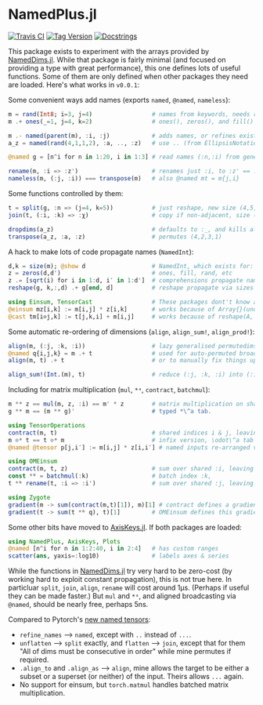 # NamedPlus.jl

[![Travis CI](https://img.shields.io/travis/mcabbott/NamedPlus.jl/master?logo=travis)](https://travis-ci.org/mcabbott/NamedPlus.jl)
[![Tag Version](https://img.shields.io/github/v/tag/mcabbott/NamedPlus.jl?color=orange&logo=github)](https://github.com/mcabbott/NamedPlus.jl/releases)
[![Docstrings](https://img.shields.io/badge/julia-docstrings-blue.svg)](https://juliahub.com/docs/NamedPlus/)

This package exists to experiment with the arrays provided by 
[NamedDims.jl](https://github.com/invenia/NamedDims.jl). 
While that package is fairly minimal (and focused on providing a type with great performance), 
this one defines lots of useful functions. Some of them are only defined when other packages 
they need are loaded. Here's what works in `v0.0.1`:

Some convenient ways add names (exports `named`, `@named`, `nameless`):
```julia
m = rand(Int8; i=3, j=4)                 # names from keywords, needs rand(Type, i=...)
m .+ ones(_=1, j=4, k=2)                 # ones(), zeros(), and fill() all work.

m .- named(parent(m), :i, :j)            # adds names, or refines existing ones, 
a_z = named(rand(4,1,1,2), :a, .., :z)   # use .. (from EllipsisNotation) to skip some.

@named g = [n^i for n in 1:20, i in 1:3] # read names (:n,:i) from generator's variables

rename(m, :i => :z')                     # renames just :i, to :z' == :z′
nameless(m, (:j, :i)) === transpose(m)   # also @named mt = m{j,i} 
```

Some functions controlled by them:
```julia
t = split(g, :n => (j=4, k=5))           # just reshape, new size (4,5,3),
join(t, (:i, :k) => :χ)                  # copy if non-adjacent, size (4,15).

dropdims(a_z)                            # defaults to :_, and kills all of them
transpose(a_z, :a, :z)                   # permutes (4,2,3,1)
```

A hack to make lots of code propagate names (`NamedInt`):
```julia
d,k = size(m); @show d                   # NamedInt, which exists for:
z = zeros(d,d')                          # ones, fill, rand, etc
z .= [sqrt(i) for i in 1:d, i′ in 1:d']  # comprehensions propagate names from (1:d)
reshape(g, k,:,d) .+ g[end, d]           # reshape propagate via sizes

using Einsum, TensorCast                 # These packages dont't know about names at all,
@einsum mz[i,k] := m[i,j] * z[i,k]       # works because of Array{}(undef, NamedInt...)
@cast tm[i⊗j,k] := t[j,k,i] + m[i,j]     # works because of reshape(A, NamedInt)
```

Some automatic re-ordering of dimensions (`align`, `align_sum!`, `align_prod!`):
```julia
align(m, (:j, :k, :i))                   # lazy generalised permutedims, (:j, :_, :i)
@named q{i,j,k} = m .+ t                 # used for auto-permuted broadcasting
align(m, t) .+ t                         # or to manually fix things up

align_sum!(Int.(m), t)                   # reduce (:j, :k, :i) into (:i, :j)
```

Including for matrix multiplication (`mul`, `*ᵃ`, `contract`, `batchmul`):
```julia
m *ᵃ z == mul(m, z, :i) == m' * z        # matrix multiplication on shared index,
g *ᵃ m == (m *ᵃ g)'                      # typed *\^a tab.

using TensorOperations
contract(m, t)                           # shared indices i & j, leaving only k
m ⊙ᵃ t == t ⊙ᵃ m                         # infix version, \odot\^a tab
@named @tensor p[j,i′] := m[i,j] * z[i,i′] # named inputs re-arranged via Strided

using OMEinsum
contract(m, t, z)                        # sum over shared :i, leaving (:j, :k, :i′)
const *ᵇ = batchmul(:k)                  # batch index :k,
t *ᵇ rename(t, :i => :i')                # sum over shared :j, leaving (:i, :i′, :k)

using Zygote                             
gradient(m -> sum(contract(m,t)[1]), m)[1] # contract defines a gradient
gradient(t -> sum(t *ᵇ q), t)[1]         # OMEinsum defines this gradient
```

Some other bits have moved to [AxisKeys.jl](https://github.com/mcabbott/AxisKeys.jl).
If both packages are loaded:

```julia
using NamedPlus, AxisKeys, Plots
@named [n^i for n in 1:2:40, i in 2:4]   # has custom ranges
scatter(ans, yaxis=:log10)               # labels axes & series
```

While the functions in [NamedDims.jl](https://github.com/invenia/NamedDims.jl) try very hard 
to be zero-cost (by working hard to exploit constant propagation), this is not true here.
In particluar `split`, `join`, `align`, `rename` will cost around 1μs.
(Perhaps if useful they can be made faster.) 
But `mul` and `*ᵃ`, and aligned broadcasting via `@named`, should be nearly free, perhaps 5ns.

Compared to Pytorch's [new named tensors](https://pytorch.org/docs/stable/named_tensor.html):

* `refine_names` ⟶ `named`, except with `..` instead of `...`.
* `unflatten` ⟶ `split` exactly, and `flatten` ⟶ `join`, except that for them "All of dims must be consecutive in order" while mine permutes if required.
* `.align_to` and `.align_as` ⟶ `align`, mine allows the target to be either a subset or a superset (or neither) of the input. Theirs allows `...` again.
* No support for einsum, but `torch.matmul` handles batched matrix multiplication.
